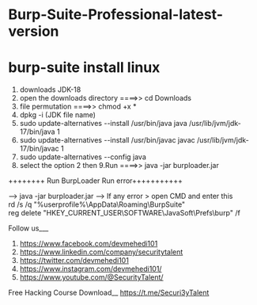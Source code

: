 # Burp-Suite-Professional-latest-version

# burp-suite install linux

1. downloads JDK-18
2. open the downloads directory ====>> cd Downloads
3. file permutation ====>> chmod +x *
4. dpkg -i (JDK file name)
5. sudo update-alternatives --install /usr/bin/java java /usr/lib/jvm/jdk-17/bin/java 1
6. sudo update-alternatives --install /usr/bin/javac javac /usr/lib/jvm/jdk-17/bin/javac 1
7. sudo update-alternatives --config java
8. select the option 2 then
9.Run ====>> java -jar burploader.jar

++++++++ Run BurpLoader Run error+++++++++++

--> java -jar burploader.jar
--> If any error > open CMD and enter this <br />
          rd /s /q "%userprofile%\AppData\Roaming\BurpSuite\" <br />
          reg delete "HKEY_CURRENT_USER\SOFTWARE\JavaSoft\Prefs\burp" /f <br />
          
Follow us___

1. https://www.facebook.com/devmehedi101
2. https://www.linkedin.com/company/securitytalent   
3. https://twitter.com/devmehedi101
4. https://www.instagram.com/devmehedi101/
5. https://www.youtube.com/@SecurityTalent/ 

Free Hacking Course Download__
https://t.me/Securi3yTalent
